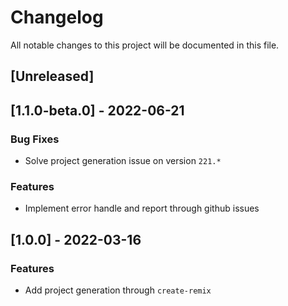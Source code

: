 # Changelog

All notable changes to this project will be documented in this file.

## [Unreleased]
## [1.1.0-beta.0] - 2022-06-21

### Bug Fixes

- Solve project generation issue on version `221.*`

### Features

- Implement error handle and report through github issues

## [1.0.0] - 2022-03-16

### Features

- Add project generation through `create-remix`

<!-- generated by git-cliff -->
